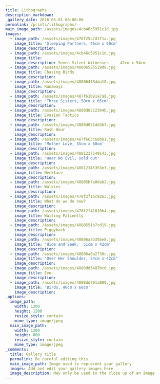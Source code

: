 ```yaml
---
title: Lithographs
description_markdown:
_gallery_date: 2016-05-01 00:00:00
permalink: /prints/lithographs/
main_image_path: /assets/images/4cb46c5951c1d.jpg
images:
  - image_path: /assets/images/478f25a7d1f1a.jpg
    image_title: 'Sleeping Partners, 46cm x 60cm'
    image_description:
  - image_path: /assets/images/4cb46c5951c1d.jpg
    image_title:
    image_description: Seven Silent Witnesses     42cm x 54cm
  - image_path: /assets/images/48806525529d8.jpg
    image_title: Chasing Birds
    image_description:
  - image_path: /assets/images/488064f84da18.jpg
    image_title: Runaways
    image_description:
  - image_path: /assets/images/487f61b91a7a8.jpg
    image_title: 'Three Sisters, 50cm x 65cm'
    image_description:
  - image_path: /assets/images/4880d0222394b.jpg
    image_title: Evasion Tactics
    image_description:
  - image_path: /assets/images/4880d051dd3bf.jpg
    image_title: Rush Hour
    image_description:
  - image_path: /assets/images/487f663c68b81.jpg
    image_title: 'Mother Love, 55cm x 60cm'
    image_description:
  - image_path: /assets/images/4881237549143.jpg
    image_title: 'Hear No Evil, sold out'
    image_description:
  - image_path: /assets/images/48812345353e3.jpg
    image_title: Necklace
    image_description:
  - image_path: /assets/images/48805b7a0dab2.jpg
    image_title: Walkies
    image_description:
  - image_path: /assets/images/478f2f1bc9263.jpg
    image_title: What do we do now?
    image_description:
  - image_path: /assets/images/478f2f41010b4.jpg
    image_title: Waiting Patiently
    image_description:
  - image_path: /assets/images/4880551b7cd19.jpg
    image_title: Piggyback
    image_description:
  - image_path: /assets/images/48806a3b35be8.jpg
    image_title: 'Hide and Seek,  51cm x 42cm'
    image_description:
  - image_path: /assets/images/48806a6a2730c.jpg
    image_title: 'Over Her Shoulder, 54cm x 42cm'
    image_description:
  - image_path: /assets/images/4880dd3487bc0.jpg
    image_title: Eve
    image_description:
  - image_path: /assets/images/4880dd701a009.jpg
    image_title: 'Birds, 40cm x 60cm'
    image_description:
_options:
  image_path:
    width: 1200
    height: 1200
    resize_style: contain
    mime_type: image/jpeg
  main_image_path:
    width: 1200
    height: 800
    resize_style: contain
    mime_type: image/jpeg
_comments:
  title: Gallery title
  permalink: Be careful editing this
  main_image_path: Image used to represent your gallery
  images: Add and edit your gallery images here
  image_description: May only be used in the close up of an image
---
```

